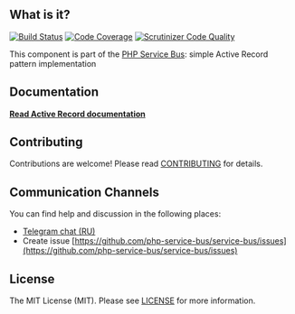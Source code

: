 ## What is it?
[![Build Status](https://travis-ci.org/php-service-bus/active-record.svg?branch=v4.0)](https://travis-ci.org/php-service-bus/active-record)
[![Code Coverage](https://scrutinizer-ci.com/g/php-service-bus/active-record/badges/coverage.png?b=v4.0)](https://scrutinizer-ci.com/g/php-service-bus/active-record/?branch=v4.0)
[![Scrutinizer Code Quality](https://scrutinizer-ci.com/g/php-service-bus/active-record/badges/quality-score.png?b=v4.0)](https://scrutinizer-ci.com/g/php-service-bus/active-record/?branch=v4.0)

This component is part of the [PHP Service Bus](https://github.com/php-service-bus/service-bus): simple Active Record pattern implementation

## Documentation
[**Read Active Record documentation**](https://github.com/php-service-bus/documentation/blob/master/pages/modules/storage_amp_sql.md#active-record-implementation)

## Contributing
Contributions are welcome! Please read [CONTRIBUTING](CONTRIBUTING.md) for details.

## Communication Channels
You can find help and discussion in the following places:
* [Telegram chat (RU)](https://t.me/php_service_bus)
* Create issue [https://github.com/php-service-bus/service-bus/issues](https://github.com/php-service-bus/service-bus/issues)

## License

The MIT License (MIT). Please see [LICENSE](LICENSE.md) for more information.
